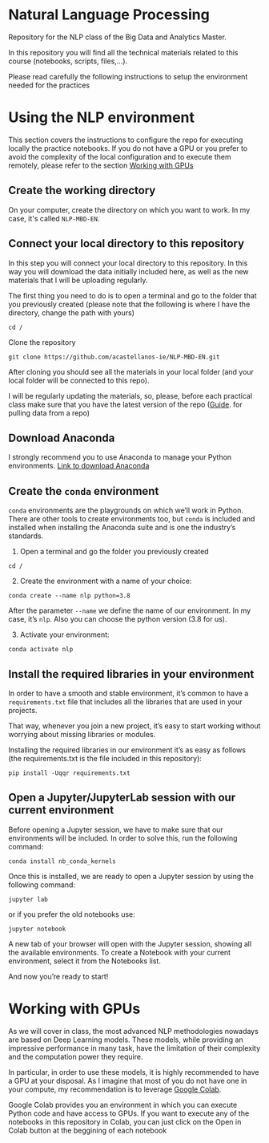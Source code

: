 # Natural Language Processing
Repository for the NLP class of the Big Data and Analytics Master. 

In this repository you will find all the technical materials related to this course (notebooks, scripts, files,...).

Please read carefully the following instructions to setup the environment needed for the practices

# Using the NLP environment

This section covers the instructions to configure the repo for executing locally the practice notebooks. If you do not have a GPU or you prefer to avoid the complexity of the local configuration and to execute them remotely, please refer to the section [Working with GPUs](#working-with-gpus)

## Create the working directory

On your computer, create the directory on which you want to work. In my case, it's called `NLP-MBD-EN`.

## Connect your local directory to this repository

In this step you will connect your local directory to this repository. In this way you will download the data initially included here, as well as the new materials that I will be uploading regularly.

The first thing you need to do is to open a terminal and go to the folder that you previously created (please note that the following is where I have the directory, change the path with yours)

```
cd /
```  
Clone the repository
```
git clone https://github.com/acastellanos-ie/NLP-MBD-EN.git
```

After cloning you should see all the materials in your local folder (and your local folder will be connected to this repo).

I will be regularly updating the materials, so, please, before each practical class make sure that you have the latest version of the repo ([Guide](https://www.atlassian.com/git/tutorials/syncing/git-pull). for pulling data from a repo)

## Download Anaconda

I strongly recommend you to use Anaconda to manage your Python environments. [Link to download Anaconda](https://www.anaconda.com/products/individual)

## Create the `conda` environment

`conda` environments are the playgrounds on which we’ll work in Python. There are other tools to create environments too, but `conda` is included and installed when installing the
Anaconda suite and is one the industry’s standards.

1. Open a terminal and go the folder you previously created

  ```
  cd /
  ```
  
2. Create the environment with a name of your choice:

  ```
  conda create --name nlp python=3.8
  ```
  
After the parameter `--name` we define the name of our environment. In my case, it’s `nlp`. Also you can choose the python version (3.8 for us).

3. Activate your environment:

  ```
  conda activate nlp
  ```
  
## Install the required libraries in your environment

In order to have a smooth and stable environment, it’s common to have a `requirements.txt` file that includes all the libraries that are used in your projects. 

That way, whenever you join a new project, it’s easy to start working without worrying about missing libraries or modules.

Installing the required libraries in our environment it’s as easy as follows (the requirements.txt is the file included in this repository):

```
pip install -Uqqr requirements.txt
```

## Open a Jupyter/JupyterLab session with our current environment

Before opening a Jupyter session, we have to make sure that our environments will be included. In order to solve this, run the following command:

```
conda install nb_conda_kernels
```

Once this is installed, we are ready to open a Jupyter session by using the following command:

```
jupyter lab
```

or if you prefer the old notebooks use:

```
jupyter notebook
```

A new tab of your browser will open with the Jupyter session, showing all the available environments. To create a Notebook with your current environment, select it from the
Notebooks list.

And now you’re ready to start!

# Working with GPUs

As we will cover in class, the most advanced NLP methodologies nowadays are based on Deep Learning models. These models, while providing an impressive performance in many task, have the limitation of their complexity and the computation power they require.

In particular, in order to use these models, it is highly recommended to have a GPU at your disposal. As I imagine that most of you do not have one in your compute, my recommendation is to leverage [Google Colab](https://colab.research.google.com/).

Google Colab provides you an environment in which you can execute Python code and have access to GPUs. If you want to execute any of the notebooks in this repository in Colab, you can just click on the Open in Colab button at the beggining of each notebook
